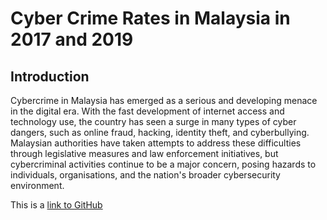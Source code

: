 # Cyber Crime Rates in Malaysia in 2017 and 2019

## Introduction
Cybercrime in Malaysia has emerged as a serious and developing menace in the digital era. With the fast development of internet access and technology use, the country has seen a surge in many types of cyber dangers, such as online fraud, hacking, identity theft, and cyberbullying. Malaysian authorities have taken attempts to address these difficulties through legislative measures and law enforcement initiatives, but cybercriminal activities continue to be a major concern, posing hazards to individuals, organisations, and the nation's broader cybersecurity environment.

This is a [link to GitHub](https://github.com/langsari/codeless-data-mining/tree/Kuddari)







